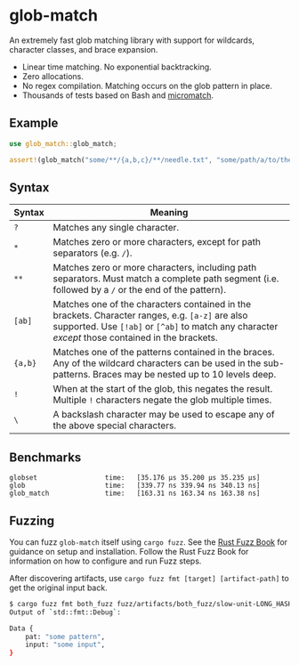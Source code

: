 # glob-match

An extremely fast glob matching library with support for wildcards, character classes, and brace expansion.

- Linear time matching. No exponential backtracking.
- Zero allocations.
- No regex compilation. Matching occurs on the glob pattern in place.
- Thousands of tests based on Bash and [micromatch](https://github.com/micromatch/micromatch).

## Example

```rust
use glob_match::glob_match;

assert!(glob_match("some/**/{a,b,c}/**/needle.txt", "some/path/a/to/the/needle.txt"));
```

## Syntax

| Syntax  | Meaning                                                                                                                                                                                             |
| ------- | --------------------------------------------------------------------------------------------------------------------------------------------------------------------------------------------------- |
| `?`     | Matches any single character.                                                                                                                                                                       |
| `*`     | Matches zero or more characters, except for path separators (e.g. `/`).                                                                                                                             |
| `**`    | Matches zero or more characters, including path separators. Must match a complete path segment (i.e. followed by a `/` or the end of the pattern).                                                  |
| `[ab]`  | Matches one of the characters contained in the brackets. Character ranges, e.g. `[a-z]` are also supported. Use `[!ab]` or `[^ab]` to match any character _except_ those contained in the brackets. |
| `{a,b}` | Matches one of the patterns contained in the braces. Any of the wildcard characters can be used in the sub-patterns. Braces may be nested up to 10 levels deep.                                     |
| `!`     | When at the start of the glob, this negates the result. Multiple `!` characters negate the glob multiple times.                                                                                     |
| `\`     | A backslash character may be used to escape any of the above special characters.                                                                                                                    |

## Benchmarks

```
globset                 time:   [35.176 µs 35.200 µs 35.235 µs]
glob                    time:   [339.77 ns 339.94 ns 340.13 ns]
glob_match              time:   [163.31 ns 163.34 ns 163.38 ns]
```

## Fuzzing

You can fuzz `glob-match` itself using `cargo fuzz`. See the
[Rust Fuzz Book](https://rust-fuzz.github.io/book/cargo-fuzz/setup.html) for
guidance on setup and installation. Follow the Rust Fuzz Book for information on
how to configure and run Fuzz steps.

After discovering artifacts, use `cargo fuzz fmt [target] [artifact-path]` to
get the original input back.

```sh
$ cargo fuzz fmt both_fuzz fuzz/artifacts/both_fuzz/slow-unit-LONG_HASH
Output of `std::fmt::Debug`:

Data {
    pat: "some pattern",
    input: "some input",
}
```
